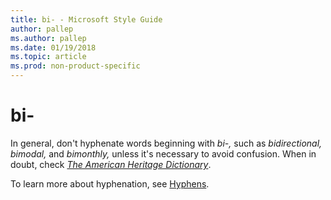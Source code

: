 ```yaml
---
title: bi- - Microsoft Style Guide
author: pallep
ms.author: pallep
ms.date: 01/19/2018
ms.topic: article
ms.prod: non-product-specific
---
```


# bi-

In general, don't hyphenate words beginning with *bi-,* such as *bidirectional,* *bimodal,* and *bimonthly,* unless it's necessary to avoid confusion. When in doubt, check [*The American Heritage Dictionary*](https://ahdictionary.com/).

To learn more about hyphenation, see [Hyphens](~/punctuation/dashes-hyphens/hyphens.md).
